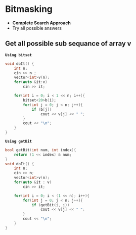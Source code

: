 # Bitmasking
- **Complete Search Approach**
- Try all possible answers

## Get all possible sub sequance of array v

**`Using bitset`**
```cpp
void doIt() {
    int n;
    cin >> n ;
    vector<int>v(n);
    for(auto &it:v)
        cin >> it;

    for(int i = 0; i < 1 << n; i++){
        bitset<20>b(i);
        for(int j = 0; j < n; j++){
            if (b[j])
                cout << v[j] << " ";
        }
        cout << "\n";
    }
}
```
**`Using getBit`**
```cpp
bool getBit(int num, int index){
    return (1 << index) & num;
}
void doIt() {
    int n;
    cin >> n;
    vector<int>v(n);
    for(auto &it : v)
        cin >> it;

    for(int i = 0; i < (1 << n); i++){
        for(int j = 0; j < n; j++){
            if (getBit(i, j))
                cout << v[j] << " ";
        }
        cout << "\n";
    }
}
```

